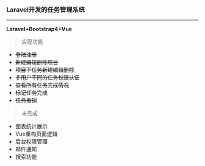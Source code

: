 ### Laravel开发的任务管理系统
-----
**Laravel+Bootstrap4+Vue**
> 实现功能

- ~~登陆注册~~
- ~~新建编辑删除项目~~
-  ~~项目下任务新建编辑删除~~
- ~~多用户不同的任务权限认证~~
- ~~查看所有任务完成情况~~
- ~~标记任务完成~~
- ~~任务撤销~~
> 未完成
- 图表统计展示
- Vue重构页面逻辑
- 后台权限管理
- 邮件通知
- 搜索功能




 
